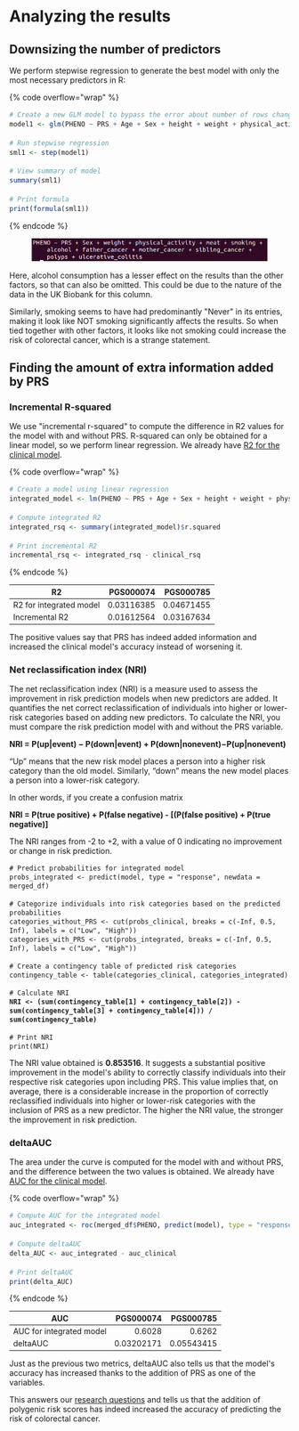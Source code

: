 # Analyzing the results

## Downsizing the number of predictors

We perform stepwise regression to generate the best model with only the most necessary predictors in R:

{% code overflow="wrap" %}
```r
# Create a new GLM model to bypass the error about number of rows changing
model1 <- glm(PHENO ~ PRS + Age + Sex + height + weight + physical_activity + meat + smoking + alcohol + father_cancer + mother_cancer + sibling_cancer + polyps + crohns_disease + ulcerative_colitis, data = model_1$model, family = binomial)

# Run stepwise regression
sml1 <- step(model1)

# View summary of model
summary(sml1)

# Print formula
print(formula(sml1))
```
{% endcode %}

<figure><img src="../.gitbook/assets/image (1).png" alt=""><figcaption></figcaption></figure>

Here, alcohol consumption has a lesser effect on the results than the other factors, so that can also be omitted. This could be due to the nature of the data in the UK Biobank for this column.

Similarly, smoking seems to have had predominantly "Never" in its entries, making it look like NOT smoking significantly affects the results. So when tied together with other factors, it looks like not smoking could increase the risk of colorectal cancer, which is a strange statement.

## Finding the amount of extra information added by PRS

### Incremental R-squared

We use "incremental r-squared" to compute the difference in R2 values for the model with and without PRS. R-squared can only be obtained for a linear model, so we perform linear regression. We already have [R2 for the clinical model](../clinical-risk-factors/analyzing-the-results.md#r-squared-r2).

{% code overflow="wrap" %}
```r
# Create a model using linear regression
integrated_model <- lm(PHENO ~ PRS + Age + Sex + height + weight + physical_activity + meat + smoking + alcohol + father_cancer + mother_cancer + sibling_cancer + polyps + crohns_disease + ulcerative_colitis, data = merged_df, family = binomial)

# Compute integrated R2
integrated_rsq <- summary(integrated_model)$r.squared

# Print incremental R2
incremental_rsq <- integrated_rsq - clinical_rsq
```
{% endcode %}

| R2                      |  PGS000074 |  PGS000785 |
| ----------------------- | ---------: | ---------: |
| R2 for integrated model | 0.03116385 | 0.04671455 |
| Incremental R2          | 0.01612564 | 0.03167634 |

The positive values say that PRS has indeed added information and increased the clinical model's accuracy instead of worsening it.&#x20;

### Net reclassification index (NRI)

The net reclassification index (NRI) is a measure used to assess the improvement in risk prediction models when new predictors are added. It quantifies the net correct reclassification of individuals into higher or lower-risk categories based on adding new predictors. To calculate the NRI, you must compare the risk prediction model with and without the PRS variable.

**NRI = P(up|event) − P(down|event) + P(down|nonevent)−P(up|nonevent)**

“Up” means that the new risk model places a person into a higher risk category than the old model. Similarly, “down” means the new model places a person into a lower-risk category.

In other words, if you create a confusion matrix

**NRI = P(true positive) + P(false negative) - \[(P(false positive) + P(true negative)]**

The NRI ranges from -2 to +2, with a value of 0 indicating no improvement or change in risk prediction.

<pre class="language-r" data-overflow="wrap"><code class="lang-r"># Predict probabilities for integrated model
probs_integrated &#x3C;- predict(model, type = "response", newdata = merged_df)

# Categorize individuals into risk categories based on the predicted probabilities
categories_without_PRS &#x3C;- cut(probs_clinical, breaks = c(-Inf, 0.5, Inf), labels = c("Low", "High"))
categories_with_PRS &#x3C;- cut(probs_integrated, breaks = c(-Inf, 0.5, Inf), labels = c("Low", "High"))

# Create a contingency table of predicted risk categories
contingency_table &#x3C;- table(categories_clinical, categories_integrated)

# Calculate NRI
<strong>NRI &#x3C;- (sum(contingency_table[1] + contingency_table[2]) - sum(contingency_table[3] + contingency_table[4])) / sum(contingency_table)
</strong>
# Print NRI
print(NRI)
</code></pre>

The NRI value obtained is **0.853516**. It suggests a substantial positive improvement in the model's ability to correctly classify individuals into their respective risk categories upon including PRS. This value implies that, on average, there is a considerable increase in the proportion of correctly reclassified individuals into higher or lower-risk categories with the inclusion of PRS as a new predictor. The higher the NRI value, the stronger the improvement in risk prediction.

### deltaAUC

The area under the curve is computed for the model with and without PRS, and the difference between the two values is obtained. We already have [AUC for the clinical model](../clinical-risk-factors/analyzing-the-results.md#area-under-the-curve-auc).

{% code overflow="wrap" %}
```r
# Compute AUC for the integrated model
auc_integrated <- roc(merged_df$PHENO, predict(model), type = "response"))$auc

# Compute deltaAUC
delta_AUC <- auc_integrated - auc_clinical

# Print deltaAUC
print(delta_AUC)
```
{% endcode %}

| AUC                      |  PGS000074 |  PGS000785 |
| ------------------------ | ---------: | ---------: |
| AUC for integrated model |     0.6028 |     0.6262 |
| deltaAUC                 | 0.03202171 | 0.05543415 |

Just as the previous two metrics, deltaAUC also tells us that the model's accuracy has increased thanks to the addition of PRS as one of the variables.&#x20;

This answers our [research questions](../#question) and tells us that the addition of polygenic risk scores has indeed increased the accuracy of predicting the risk of colorectal cancer.
